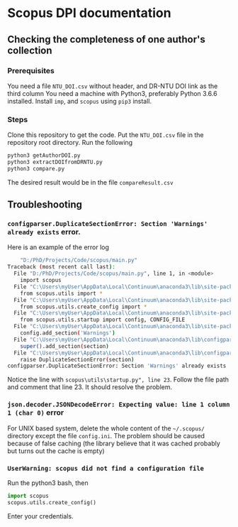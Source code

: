 # Scopus DPI documentation
## Checking the completeness of one author's collection
### Prerequisites
You need a file `NTU_DOI.csv` without header, and DR-NTU DOI link as the third column
You need a machine with Python3, preferably Python 3.6.6 installed.
Install `imp`, and `scopus` using `pip3` install.
### Steps
Clone this repository to get the code.
Put the `NTU_DOI.csv` file in the repository root directory.
Run the following
``` bash
python3 getAuthorDOI.py
python3 extractDOIfromDRNTU.py
python3 compare.py
```
The desired result would be in the file `compareResult.csv`
## Troubleshooting
### `configparser.DuplicateSectionError: Section 'Warnings' already exists` error.

Here is an example of the error log
``` bash
    "D:/PhD/Projects/Code/scopus/main.py"
Traceback (most recent call last):
  File "D:/PhD/Projects/Code/scopus/main.py", line 1, in <module>
    import scopus
  File "C:\Users\myUser\AppData\Local\Continuum\anaconda3\lib\site-packages\scopus\__init__.py", line 7, in <module>
    from scopus.utils import *
  File "C:\Users\myUser\AppData\Local\Continuum\anaconda3\lib\site-packages\scopus\utils\__init__.py", line 1, in <module>
    from scopus.utils.create_config import *
  File "C:\Users\myUser\AppData\Local\Continuum\anaconda3\lib\site-packages\scopus\utils\create_config.py", line 5, in <module>
    from scopus.utils.startup import config, CONFIG_FILE
  File "C:\Users\myUser\AppData\Local\Continuum\anaconda3\lib\site-packages\scopus\utils\startup.py", line 23, in <module>
    config.add_section('Warnings')
  File "C:\Users\myUser\AppData\Local\Continuum\anaconda3\lib\configparser.py", line 1200, in add_section
    super().add_section(section)
  File "C:\Users\myUser\AppData\Local\Continuum\anaconda3\lib\configparser.py", line 659, in add_section
    raise DuplicateSectionError(section)
configparser.DuplicateSectionError: Section 'Warnings' already exists
```
Notice the line with `scopus\utils\startup.py", line 23`. Follow the file path and comment that line 23. It should resolve the problem.

### `json.decoder.JSONDecodeError: Expecting value: line 1 column 1 (char 0)` error
For UNIX based system, delete the whole content of the `~/.scopus/` directory except the file `config.ini`. The problem should be caused because of false caching (the library believe that it was cached probably but turns out the cache is empty)

### `UserWarning: scopus did not find a configuration file`
Run the python3 bash, then
``` python
import scopus
scopus.utils.create_config()
```
Enter your credentials.
